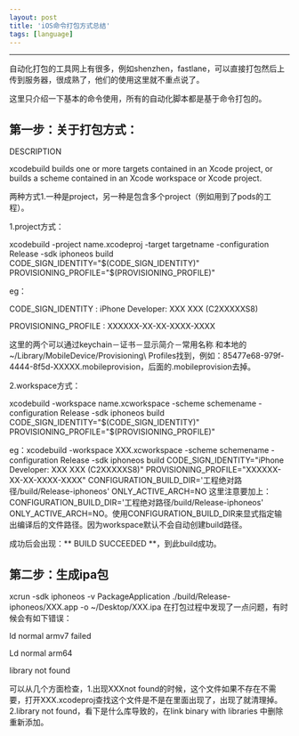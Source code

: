 ```yaml
---
layout: post
title: 'iOS命令打包方式总结'
tags: [language]
---
```


---

自动化打包的工具网上有很多，例如shenzhen，fastlane，可以直接打包然后上传到服务器，很成熟了，他们的使用这里就不重点说了。

这里只介绍一下基本的命令使用，所有的自动化脚本都是基于命令打包的。

## 第一步：关于打包方式：

DESCRIPTION

xcodebuild builds one or more targets contained in an Xcode project, or builds a scheme contained in an    Xcode workspace or Xcode project.

两种方式1.一种是project，另一种是包含多个project（例如用到了pods的工程）。

1.project方式：

xcodebuild -project name.xcodeproj -target targetname -configuration Release -sdk iphoneos build CODE_SIGN_IDENTITY="$(CODE_SIGN_IDENTITY)" PROVISIONING_PROFILE="$(PROVISIONING_PROFILE)"

eg：

CODE_SIGN_IDENTITY   :  iPhone Developer: XXX XXX (C2XXXXXS8)

PROVISIONING_PROFILE : XXXXXX-XX-XX-XXXX-XXXX

这里的两个可以通过keychain－证书－显示简介－常用名称 和本地的~/Library/MobileDevice/Provisioning\ Profiles找到，例如：85477e68-979f-4444-8f5d-XXXXX.mobileprovision，后面的.mobileprovision去掉。

2.workspace方式：

xcodebuild -workspace name.xcworkspace -scheme schemename -configuration Release -sdk iphoneos build CODE_SIGN_IDENTITY="$(CODE_SIGN_IDENTITY)" PROVISIONING_PROFILE="$(PROVISIONING_PROFILE)"

eg：xcodebuild -workspace XXX.xcworkspace -scheme schemename -configuration Release -sdk iphoneos build CODE_SIGN_IDENTITY="iPhone Developer: XXX XXX (C2XXXXXS8)" PROVISIONING_PROFILE="XXXXXX-XX-XX-XXXX-XXXX" CONFIGURATION_BUILD_DIR='工程绝对路径/build/Release-iphoneos' ONLY_ACTIVE_ARCH=NO
这里注意要加上：CONFIGURATION_BUILD_DIR='工程绝对路径/build/Release-iphoneos' ONLY_ACTIVE_ARCH=NO。使用CONFIGURATION_BUILD_DIR来显式指定输出编译后的文件路径。因为workspace默认不会自动创建build路径。

成功后会出现：** BUILD SUCCEEDED **，到此build成功。

## 第二步：生成ipa包

xcrun -sdk iphoneos -v PackageApplication ./build/Release-iphoneos/XXX.app -o ~/Desktop/XXX.ipa
在打包过程中发现了一点问题，有时候会有如下错误：

ld normal armv7 failed

Ld normal arm64

library not found

可以从几个方面检查，1.出现XXXnot found的时候，这个文件如果不存在不需要，打开XXX.xcodeproj查找这个文件是不是在里面出现了，出现了就清理掉。2.library not found，看下是什么库导致的，在link binary with libraries 中删除重新添加。


